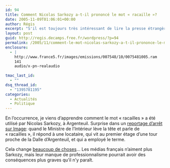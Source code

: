 ```yaml
---
id: 94
title: Comment Nicolas Sarkozy a-t-il prononcé le mot « racaille »?
date: 2005-11-09T01:06:01+00:00
author: Régis
excerpt: "S'il est toujours très intéressant de lire la presse étrangère, il est passionnant de savoir ce que les médias ne disent pas."
layout: post
guid: http://regis.decamps.free.fr/wordpress/?p=94
permalink: /2005/11/comment-le-mot-nicolas-sarkozy-a-t-il-prononce-le-mot-racaille/
enclosure:
  - |
    http://www.france5.fr/images/emissions/007548/10/0075481005.ram
    141
    audio/x-pn-realaudio
    
tmac_last_id:
  - ""
dsq_thread_id:
  - "1395781195"
categories:
  - Actualités
  - Politique
---
```

En l&rsquo;occurrence, je viens d&rsquo;apprendre comment le mot « racailles » a été utilisé par Nicolas Sarkozy, à Argenteuil. Surprise dans un [reportage d&rsquo;arrêt sur Image](http://www.france5.fr/images/emissions/007548/10/0075481005.ram): quand le Ministre de l&rsquo;Intérieur lève la tête et parle de « racailles », il répond à une locataire, qui vit au premier étage d’une tour proche de la Dalle d’Argenteuil, et qui a employé le terme.

Cela change [beaucoup de choses](http://www.liberation.com/page.php?Article=336245)&#8230; Les médias français n&rsquo;aiment plus Sarkozy, mais leur manque de professionnalisme pourrait avoir des conséquences plus graves qu&rsquo;il n&rsquo;y paraît.